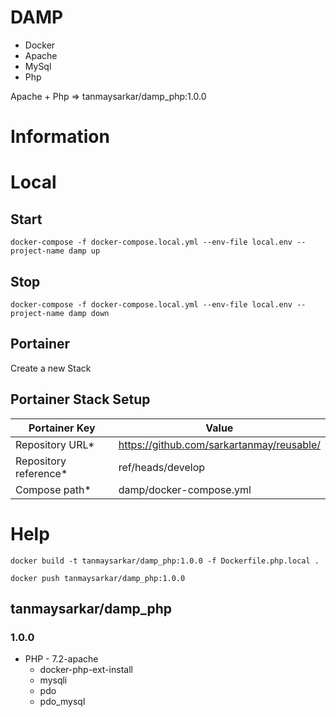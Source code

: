 # DAMP
- Docker
- Apache
- MySql
- Php

Apache + Php => tanmaysarkar/damp_php:1.0.0

# Information 

# Local

## Start
`docker-compose -f docker-compose.local.yml --env-file local.env --project-name damp up`

## Stop
`docker-compose -f docker-compose.local.yml --env-file local.env --project-name damp down`

## Portainer

Create a new Stack

## Portainer Stack Setup

| Portainer Key     | Value    |
| ----------------- | ------ |
| Repository URL* | https://github.com/sarkartanmay/reusable/ |
| Repository reference* | ref/heads/develop |
| Compose path* | damp/docker-compose.yml |


# Help 
```
docker build -t tanmaysarkar/damp_php:1.0.0 -f Dockerfile.php.local .

docker push tanmaysarkar/damp_php:1.0.0
```
## tanmaysarkar/damp_php

### 1.0.0
- PHP - 7.2-apache 
  - docker-php-ext-install
  - mysqli
  - pdo
  - pdo_mysql
  